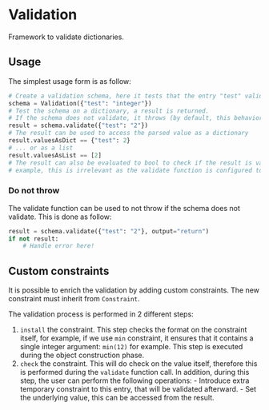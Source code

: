 # Validation

Framework to validate dictionaries.

## Usage

The simplest usage form is as follow:

```py
# Create a validation schema, here it tests that the entry "test" validates into an integer
schema = Validation({"test": "integer"})
# Test the schema on a dictionary, a result is returned.
# If the schema does not validate, it throws (by default, this behavior can be configured)
result = schema.validate({"test": "2"})
# The result can be used to access the parsed value as a dictionary
result.valuesAsDict == {"test": 2}
# ... or as a list
result.valuesAsList == [2]
# The result can also be evaluated to bool to check if the result is valid. Note that in this
# example, this is irrelevant as the validate function is configured to throw by default.
```

### Do not throw

The validate function can be used to not throw if the schema does not validate. This is done as follow:

```py
result = schema.validate({"test": "2"}, output="return")
if not result:
    # Handle error here!
```

## Custom constraints

It is possible to enrich the validation by adding custom constraints.
The new constraint must inherit from `Constraint`.

The validation process is performed in 2 different steps:

1. `install` the constraint. This step checks the format on the constraint itself, for example,
   if we use `min` constraint, it ensures that it contains a single integer argument: `min(12)` for example.
   This step is executed during the object construction phase.
2. `check` the constraint. This will do check on the value itself, therefore this is performed during the
   `validate` function call. In addition, during this step, the user can perform the following operations: - Introduce extra temporary constraint to this entry, that will be validated afterward. - Set the underlying value, this can be accessed from the result.

